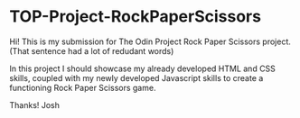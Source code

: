 # TOP-Project-RockPaperScissors


Hi! This is my submission for The Odin Project Rock Paper Scissors project.
(That sentence had a lot of redudant words)

In this project I should showcase my already developed HTML and CSS skills,
coupled with my newly developed Javascript skills to create a functioning 
Rock Paper Scissors game.

Thanks!
Josh